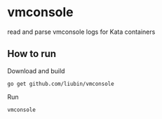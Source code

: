 # vmconsole

read and parse vmconsole logs for Kata containers

## How to run


Download and build

```
go get github.com/liubin/vmconsole
```

Run

```
vmconsole
```


